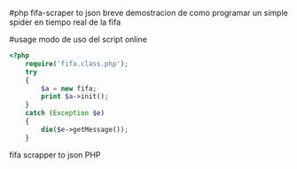 #php fifa-scraper to json
breve demostracion de como programar un simple spider en tiempo real de la fifa

#usage
modo de uso del script online
```php
<?php
	require('fifa.class.php');
    try 
    {
        $a = new fifa;
        print $a->init();
    }
    catch (Exception $e) 
    {
        die($e->getMessage());
    }
```

fifa scrapper to json PHP
